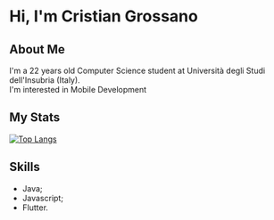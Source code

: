 # Hi, I'm Cristian Grossano

## About Me
I'm a 22 years old Computer Science student at Università degli Studi dell'Insubria (Italy).  
I'm interested in Mobile Development
## My Stats

[![Top Langs](https://github-readme-stats.vercel.app/api/top-langs/?username=cristiangrossano&hide=cmake,c%2B%2B&layout=compact&langs_count=6&theme=transparent)](https://github.com/anuraghazra/github-readme-stats)

## Skills

- Java;
- Javascript;
- Flutter.
